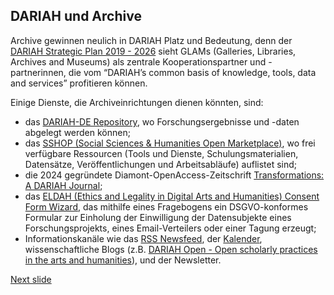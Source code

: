 ## DARIAH und Archive
Archive gewinnen neulich in DARIAH Platz und Bedeutung, denn der [DARIAH Strategic Plan 2019 - 2026](https://www.dariah.eu/wp-content/uploads/2019/08/Strategic-Plan_2019-2026.pdf) sieht GLAMs (Galleries, Libraries, Archives and Museums) als zentrale Kooperationspartner und -partnerinnen, die vom “DARIAH’s common basis of knowledge, tools, data and services” profitieren können.

Einige Dienste, die Archiveinrichtungen dienen könnten, sind:
- das [DARIAH-DE Repository](https://repository.de.dariah.eu/search/), wo Forschungsergebnisse und -daten abgelegt werden können;
- das [SSHOP (Social Sciences & Humanities Open Marketplace)](https://marketplace.sshopencloud.eu/), wo frei verfügbare Ressourcen (Tools und Dienste, Schulungsmaterialien, Datensätze, Veröffentlichungen und Arbeitsabläufe) auflistet sind; 
- die 2024 gegründete Diamont-OpenAccess-Zeitschrift [Transformations: A DARIAH Journal](https://transformations.episciences.org/);
- das [ELDAH (Ethics and Legality in Digital Arts and Humanities) Consent Form Wizard](https://consent.dariah.eu/), das mithilfe eines Fragebogens ein DSGVO-konformes Formular zur Einholung der Einwilligung der Datensubjekte eines Forschungsprojekts, eines Email-Verteilers oder einer Tagung erzeugt;
- Informationskanäle wie das [RSS Newsfeed](https://www.dariah.eu/category/news/feed/), der [Kalender](https://www.dariah.eu/events/), wissenschaftliche Blogs (z.B. [DARIAH Open - Open scholarly practices in the arts and humanities](https://dariahre.hypotheses.org/)), und der Newsletter.

[Next slide](04.md)
